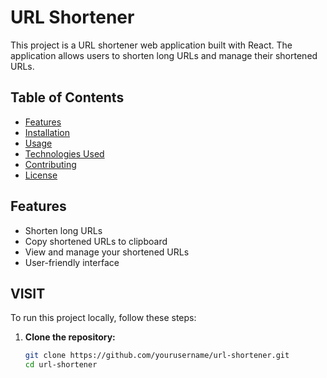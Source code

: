 # URL Shortener

This project is a URL shortener web application built with React. The application allows users to shorten long URLs and manage their shortened URLs.

## Table of Contents

- [Features](#features)
- [Installation](#installation)
- [Usage](#usage)
- [Technologies Used](#technologies-used)
- [Contributing](#contributing)
- [License](#license)

## Features

- Shorten long URLs
- Copy shortened URLs to clipboard
- View and manage your shortened URLs
- User-friendly interface

## VISIT

To run this project locally, follow these steps:

1. **Clone the repository:**

   ```bash
   git clone https://github.com/yourusername/url-shortener.git
   cd url-shortener

